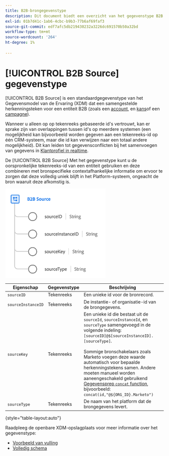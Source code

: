 ```yaml
---
title: B2B-brongegevenstype
description: Dit document biedt een overzicht van het gegevenstype B2B Source Experience Data Model (XDM).
exl-id: 01b7d41c-1ab6-4cbc-b9b3-77b6af69faf3
source-git-commit: edf7afc5db219430232a3226dc691570b50a32bd
workflow-type: tm+mt
source-wordcount: '264'
ht-degree: 1%

---
```


# [!UICONTROL B2B Source] gegevenstype

[!UICONTROL B2B Source] is een standaardgegevenstype van het Gegevensmodel van de Ervaring (XDM) dat een samengestelde herkenningsteken voor een entiteit B2B (zoals een [account](../classes/b2b/business-account.md), en [kans](../classes/b2b/business-opportunity.md)of een [campagne](../classes/b2b/business-campaign.md)).

Wanneer u alleen op op tekenreeks gebaseerde id&#39;s vertrouwt, kan er sprake zijn van overlappingen tussen id&#39;s op meerdere systemen (een mogelijkheid kan bijvoorbeeld worden gegeven aan een tekenreeks-id op één CRM-systeem, maar die id kan verwijzen naar een totaal andere mogelijkheid). Dit kan leiden tot gegevensconflicten bij het samenvoegen van gegevens in [Klantprofiel in realtime](../../profile/home.md).

De [!UICONTROL B2B Source] Met het gegevenstype kunt u de oorspronkelijke tekenreeks-id van een entiteit gebruiken en deze combineren met bronspecifieke contextafhankelijke informatie om ervoor te zorgen dat deze volledig uniek blijft in het Platform-systeem, ongeacht de bron waaruit deze afkomstig is.

![B2B-bronstructuur](../images/data-types/b2b-source.png)

| Eigenschap | Gegevenstype | Beschrijving |
| --- | --- | --- |
| `sourceID` | Tekenreeks | Een unieke id voor de bronrecord. |
| `sourceInstanceID` | Tekenreeks | De instantie- of organisatie-id van de brongegevens. |
| `sourceKey` | Tekenreeks | Een unieke id die bestaat uit de `sourceId`, `sourceInstanceId`, en `sourceType` samengevoegd in de volgende indeling: `[sourceID]@$[sourceInstanceID].[sourceType]`.<br><br>Sommige bronschakelaars zoals Marketo voegen deze waarde automatisch voor bepaalde herkenningstekens samen. Andere moeten manueel worden aaneengeschakeld gebruikend [Gegevensprep `concat` function](../../data-prep/functions.md#string), bijvoorbeeld: `concat(id,"@${ORG_ID}.Marketo")` |
| `sourceType` | Tekenreeks | De naam van het platform dat de brongegevens levert. |

{style=&quot;table-layout:auto&quot;}

Raadpleeg de openbare XDM-opslagplaats voor meer informatie over het gegevenstype:

* [Voorbeeld van vulling](https://github.com/adobe/xdm/blob/master/components/datatypes/b2b/b2b-source.example.1.json)
* [Volledig schema](https://github.com/adobe/xdm/blob/master/components/datatypes/b2b/b2b-source.schema.json)
